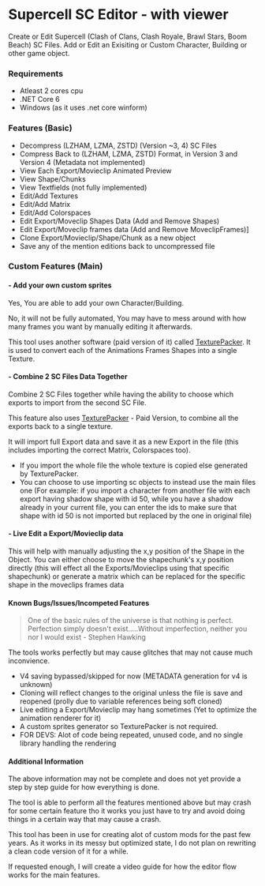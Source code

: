 # Supercell SC Editor - with viewer

Create or Edit Supercell (Clash of Clans, Clash Royale, Brawl Stars, Boom Beach) SC Files.
Add or Edit an Exisiting or Custom Character, Building or other game object.

### Requirements
- Atleast 2 cores cpu
- .NET Core 6
- Windows (as it uses .net core winform)

### Features (Basic)

- Decompress (LZHAM, LZMA, ZSTD) (Version ~3, 4) SC Files
- Compress Back to (LZHAM, LZMA, ZSTD) Format, in Version 3 and Version 4 (Metadata not implemented)
- View Each Export/Movieclip Animated Preview
- View Shape/Chunks
- View Textfields (not fully implemented)
- Edit/Add Textures
- Edit/Add Matrix
- Edit/Add Colorspaces
- Edit Export/Moveclip Shapes Data (Add and Remove Shapes)
- Edit Export/Moveclip frames data (Add and Remove MoveclipFrames)]
- Clone Export/Movieclip/Shape/Chunk as a new object
- Save any of the mention editions back to uncompressed file

### Custom Features (Main)

#### - Add your own custom sprites
Yes, You are able to add your own Character/Building.

No, it will not be fully automated, You may have to mess around with how many frames you want by manually editing it afterwards.

This tool uses another software (paid version of it) called [TexturePacker](https://www.codeandweb.com/texturepacker "TexturePacker"). It is used to convert each of the Animations Frames Shapes into a single Texture.

#### - Combine 2 SC Files Data Together
Combine 2 SC Files together while having the ability to choose which exports to import from the second SC File.

This feature also uses [TexturePacker](https://www.codeandweb.com/texturepacker "TexturePacker") - Paid Version, to combine all the exports back to a single texture.

It will import full Export data and save it as a new Export in the file (this includes importing the correct Matrix, Colorspaces too).

- If you import the whole file the whole texture is copied else generated by TexturePacker.
- You can choose to use importing sc objects to instead use the main files one
(For example: if you import a character from another file with each export having shadow shape with id 50, while you have a shadow already in your current file, you can enter the ids to make sure that shape with id 50 is not imported but replaced by the one in original file)

#### - Live Edit a Export/Movieclip data
This will help with manually adjusting the x,y position of the Shape in the Object.
You can either choose to move the shapechunk's x,y position directly (this will effect all the Exports/Movieclips using that specific shapechunk) or generate a matrix which can be replaced for the specific shape in the moveclips frames data

#### Known Bugs/Issues/Incompeted Features
> One of the basic rules of the universe is that nothing is perfect. Perfection simply doesn't exist.....Without imperfection, neither you nor I would exist - Stephen Hawking

The tools works perfectly but may cause glitches that may not cause much inconvience.

- V4 saving bypassed/skipped for now (METADATA generation for v4 is unknown)
- Cloning will reflect changes to the original unless the file is save and reopened (prolly due to variable references being soft cloned)
- Live editing a Export/Movieclip may hang sometimes (Yet to optimize the animation renderer for it)
- A custom sprites generator so TexturePacker is not required.
- FOR DEVS: Alot of code being repeated, unused code, and no single library handling the rendering

#### Additional Information

The above information may not be complete and does not yet provide a step by step guide for how everything is done.

The tool is able to perform all the features mentioned above but may crash for some certain feature tho it works you just have to try and avoid doing things in a certain way that may cause a crash.

This tool has been in use for creating alot of custom mods for the past few years.
As it works in its messy but optimized state, I do not plan on rewriting a clean code version of it for a while.

If requested enough, I will create a video guide for how the editor flow works for the main features.